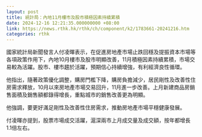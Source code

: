 ```yaml
---
layout: post
title: 統計局：內地11月樓市及股市積極因素持續累積
date: 2024-12-16 12:21:35.000000000 +08:00
link: https://news.rthk.hk/rthk/ch/component/k2/1783661-20241216.htm
categories: rthk
---
```


國家統計局新聞發言人付凌暉表示，在促進房地產市場止跌回穩及提振資本市場等各項政策作用下，內地10月樓市及股市明顯改善，11月積極因素持續累積，市場交易較為活躍。股市、樓市趨於活躍，預期信心持續增強，有利經濟良性循環。

他指出，隨著政策優化調整，購房門檻下降，購房負擔減少，居民剛性及改善性住房需求釋放，10月以來房地產市場交易回升，11月進一步改善。上月新建商品房銷售面積及銷售額都錄得增長，重點城市的銷售改善更為明顯。

他強調，要更好滿足剛性及改善性住房需求，推動房地產市場平穩健康發展。

付凌暉亦提到，股票市場成交活躍，滬深兩市上月成交量及成交額，按年都增長1.1倍左右。
